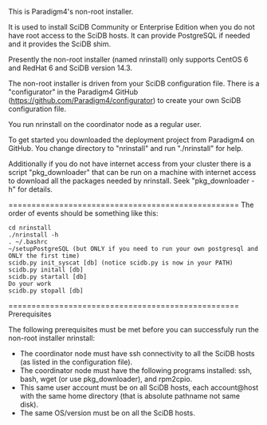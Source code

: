 This is Paradigm4's non-root installer.

It is used to install SciDB Community or Enterprise Edition when you do not have root access to the SciDB hosts.
It can provide PostgreSQL if needed and it provides the SciDB shim.

Presently the non-root installer (named nrinstall) only supports CentOS 6 and RedHat 6 and SciDB version 14.3.

The non-root installer is driven from your SciDB configuration file.
There is a "configurator" in the Paradigm4 GitHub (https://github.com/Paradigm4/configurator)
to create your own SciDB configuration file.

You run nrinstall on the coordinator node as a regular user.

To get started you downloaded the deployment project from Paradigm4 on GitHub.
You change directory to "nrinstall" and run "./nrinstall" for help.

Additionally if you do not have internet access from your cluster
there is a script "pkg_downloader" that can be run on a machine with internet access
to download all the packages needed by nrinstall.
Seek "pkg_downloader -h" for details.

==================================================
The order of events should be something like this:

    cd nrinstall
    ./nrinstall -h
    . ~/.bashrc
    ~/setupPostgreSQL (but ONLY if you need to run your own postgresql and ONLY the first time)
    scidb.py init_syscat [db] (notice scidb.py is now in your PATH)
    scidb.py initall [db]
    scidb.py startall [db]
    Do your work
    scidb.py stopall [db]

==================================================
Prerequisites

The following prerequisites must be met before you can successfuly run the non-root installer nrinstall:

* The coordinator node must have ssh connectivity to all the SciDB hosts (as listed in the configuration file).
* The coordinator node must have the following programs installed: ssh, bash, wget (or use pkg_downloader), and rpm2cpio.
* This same user account must be on all SciDB hosts, each account@host with the same home directory (that is absolute pathname not same disk).
* The same OS/version must be on all the SciDB hosts.
